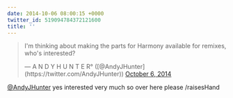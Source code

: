 ```yaml
---
date: 2014-10-06 08:00:15 +0000
twitter_id: 519094784372121600
title: ''
---
```


<blockquote class="twitter-tweet"><p lang="en" dir="ltr">I&#39;m thinking about making the parts for Harmony available for remixes, who&#39;s interested?</p>&mdash; A N D Y H U N T E R° ([@AndyJHunter](https://twitter.com/AndyJHunter)) <a href="https://twitter.com/AndyJHunter/status/519077619149836288?ref_src=twsrc%5Etfw">October 6, 2014</a></blockquote>
<script async src="https://platform.twitter.com/widgets.js" charset="utf-8"></script>

[@AndyJHunter](https://twitter.com/AndyJHunter) yes interested very much so over here please /raisesHand
